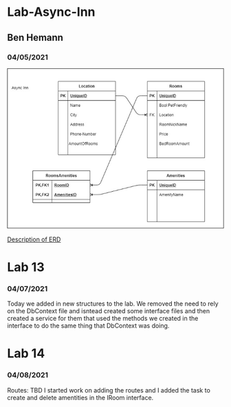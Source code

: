 
# Lab-Async-Inn
## Ben Hemann
### 04/05/2021

![My Groups ERD](Assests/Lab11-ERD.jpg "ERD")


[Description of ERD](Assests/Description.txt "description")


# Lab 13
### 04/07/2021
Today we added in new structures to the lab. We removed the need to rely on the DbContext file and isntead created
some interface files and then created a service for them that used the methods we created in the interface to do the same thing that 
DbContext was doing. 


# Lab 14
### 04/08/2021
Routes: TBD
I started work on adding the routes and I added the task to create and delete amentities in the IRoom interface. 